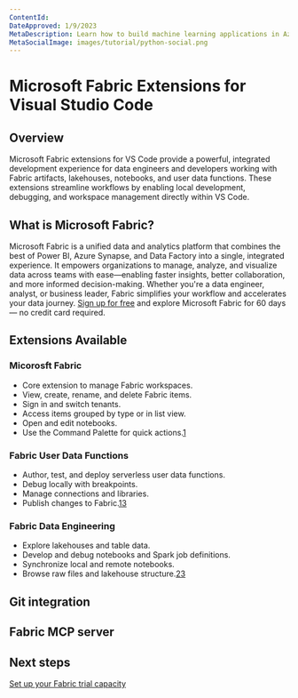 ```yaml
---
ContentId:
DateApproved: 1/9/2023
MetaDescription: Learn how to build machine learning applications in Azure Machine Learning using the Visual Studio Code extension
MetaSocialImage: images/tutorial/python-social.png
---
```


# Microsoft Fabric Extensions for Visual Studio Code

## Overview
Microsoft Fabric extensions for VS Code provide a powerful, integrated development experience for data engineers and developers working with Fabric artifacts, lakehouses, notebooks, and user data functions. These extensions streamline workflows by enabling local development, debugging, and workspace management directly within VS Code.

## What is Microsoft Fabric?
Microsoft Fabric is a unified data and analytics platform that combines the best of Power BI, Azure Synapse, and Data Factory into a single, integrated experience. It empowers organizations to manage, analyze, and visualize data across teams with ease—enabling faster insights, better collaboration, and more informed decision-making. Whether you're a data engineer, analyst, or business leader, Fabric simplifies your workflow and accelerates your data journey.
[Sign up for free](https://app.fabric.microsoft.com/?pbi_source=learn-vscodedocs-microsoft-fabric-quickstart) and explore Microsoft Fabric for 60 days — no credit card required. 

## Extensions Available

### Micorosft Fabric 
- Core extension to manage Fabric workspaces.
- View, create, rename, and delete Fabric items.
- Sign in and switch tenants.
- Access items grouped by type or in list view.
- Open and edit notebooks.
- Use the Command Palette for quick actions.[1](https://learn.microsoft.com/fabric/data-engineering/set-up-fabric-vs-code-extension)

### Fabric User Data Functions
- Author, test, and deploy serverless user data functions.
- Debug locally with breakpoints.
- Manage connections and libraries.
- Publish changes to Fabric.[1](https://learn.microsoft.com/fabric/data-engineering/set-up-fabric-vs-code-extension)[3](https://blog.fabric.microsoft.com/en/blog/boost-your-development-with-microsoft-fabric-extensions-for-visual-studio-code?ft=Microsoft-fabric:category)

### Fabric Data Engineering
- Explore lakehouses and table data.
- Develop and debug notebooks and Spark job definitions.
- Synchronize local and remote notebooks.
- Browse raw files and lakehouse structure.[2](https://learn.microsoft.com/fabric/data-engineering/setup-vs-code-extension)[3](https://blog.fabric.microsoft.com/en/blog/boost-your-development-with-microsoft-fabric-extensions-for-visual-studio-code?ft=Microsoft-fabric:category)

## Git integration


## Fabric MCP server 


## Next steps
[Set up your Fabric trial capacity](https://learn.microsoft.com/fabric/fundamentals/fabric-trial)
